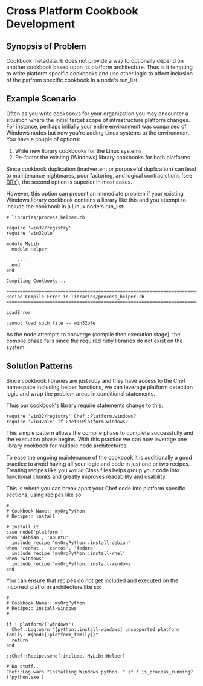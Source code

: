 # Cross Platform Cookbook Development

## Synopsis of Problem
Cookbook metadata.rb does not provide a way to optionally depend on another cookbook based upon its platform architecture.  Thus is it tempting to write platform specific cookbooks and use other logic to affect inclusion of the patfrom specific cookbook in a node's run_list.

## Example Scenario
Often as you write cookbooks for your organization you may encounter a situation where the initial target scope of infrastructure platform changes. For instance, perhaps initially your entire environment was comprised of Windows nodes but now you're adding Linux systems to the environment. You have a couple of options:

1. Write new library cookbooks for the Linux systems
2. Re-factor the existing (Windows) library cookbooks for both platforms

Since cookbook duplication (inadvertent or purposeful duplication) can lead to maintenance nightmares, poor factoring, and logical contradictions (see [DRY](http://c2.com/cgi/wiki?DontRepeatYourself)), the second option is superior in most cases.

However, this option can present an immediate problem if your existing Windows library cookbook contains a library like this and you attempt to include the cookbook in a Linux node's run_list:

```
# libraries/process_helper.rb

require 'win32/registry'
require 'win32ole'

module MyLib
  module Helper

    ...
  end
end
```

```
Compiling Cookbooks...

================================================================================
Recipe Compile Error in libraries/process_helper.rb
================================================================================

LoadError
---------
cannot load such file -- win32ole
```

As the node attempts to converge (compile then execution stage), the compile phase fails since the required ruby libraries do not exist on the system.

## Solution Patterns

Since cookbook libraries are just ruby and they have access to the Chef namespace including helper functions, we can leverage platform detection logic and wrap the problem areas in conditional statements.

Thus our cookbook's library require statements change to this:

```
require 'win32/registry' Chef::Platform.windows?
require 'win32ole' if Chef::Platform.windows?
```

This simple pattern allows the compile phase to complete successfully and the execution phase begins. With this practice we can now leverage one library cookbook for multiple node architectures.

To ease the ongoing maintenance of the cookbook it is additionally a good practice to avoid having all your logic and code in just one or two recipes.  Treating recipes like you would Class files helps group your code into functional chunks and greatly improves readability and usability.

This is where you can break apart your Chef code into platform specific sections, using recipes like so:

```
#
# Cookbook Name:: myOrgPython
# Recipe:: install

# Install it
case node['platform']
when 'debian', 'ubuntu'
  include_recipe 'myOrgPython::install-debian'
when 'redhat', 'centos', 'fedora'
  include_recipe 'myOrgPython::install-rhel'
when 'windows'
  include_recipe 'myOrgPython::install-windows'
end

```

You can ensure that recipes do not get included and executed on the incorrect platform architecture like so:

```
#
# Cookbook Name:: myOrgPython
# Recipe:: install-windows
#

if ! platform?('windows')
  Chef::Log.warn "[python::install-windows] unsupported platform family: #{node[:platform_family]}"
  return
end

::Chef::Recipe.send(:include, MyLib::Helper)

# Do stuff..
Chef::Log.warn "Installing Windows python.." if ! is_process_running?('python.exe')
```
